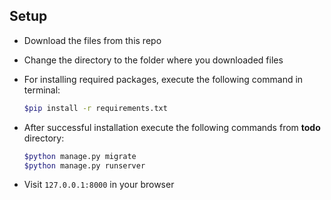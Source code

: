 
## Setup

- Download the files from this repo
- Change the directory to the folder where you downloaded files
- For installing required packages, execute the following command in terminal:

    ```bash
    $pip install -r requirements.txt
    ```

- After successful installation execute the following commands from <strong>todo</strong> directory:

    ```bash
    $python manage.py migrate
    $python manage.py runserver
    ```

- Visit `127.0.0.1:8000` in your browser 


